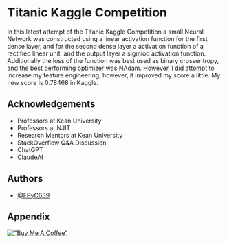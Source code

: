 
# Titanic Kaggle Competition

In this latest attempt of the Titanic Kaggle Competition a small Neural Network was constructed using a linear activation function for the first dense layer, and for the second dense layer a activation function of a rectified linear unit, and the output layer a sigmiod activation function. Additionally the loss of the function was best used as binary crossentropy, and the best performing optimizer was NAdam. However, I did attempt to increase my feature engineering, however, it improved my score a little. My new score is 0.78468 in Kaggle.





## Acknowledgements

 - Professors at Kean University
 - Professors at NJIT
 - Research Mentors at Kean University
 - StackOverflow Q&A Discussion
 - ChatGPT
 - ClaudeAI


## Authors

- [@FPyC639](https://github.com/FPyC639)


## Appendix

[!["Buy Me A Coffee"](https://www.buymeacoffee.com/assets/img/custom_images/orange_img.png)](https://www.buymeacoffee.com/joseserra8x)
